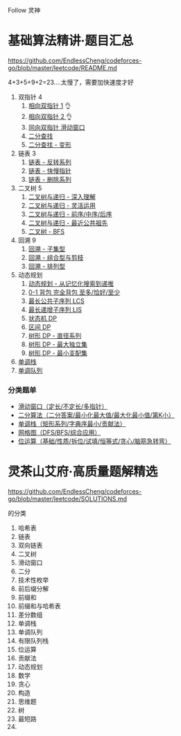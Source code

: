 





Follow 灵神





# 基础算法精讲·题目汇总

https://github.com/EndlessCheng/codeforces-go/blob/master/leetcode/README.md

4+3+5+9+2=23....太慢了，需要加快速度才好

1. 双指针 4
   1. [相向双指针 1](https://www.bilibili.com/video/BV1bP411c7oJ/)  👌
   2. [相向双指针 2 ](https://www.bilibili.com/video/BV1Qg411q7ia/)  👌
   3. [同向双指针 滑动窗口](https://www.bilibili.com/video/BV1hd4y1r7Gq/)
   4. [二分查找](https://www.bilibili.com/video/BV1AP41137w7/)
   5. [二分查找 - 变形](https://www.bilibili.com/video/BV1QK411d76w/)
2. 链表 3
   1. [链表 - 反转系列](https://www.bilibili.com/video/BV1sd4y1x7KN/)
   2. [链表 - 快慢指针](https://www.bilibili.com/video/BV1KG4y1G7cu/)
   3. [链表 - 删除系列](https://www.bilibili.com/video/BV1VP4y1Q71e/)
3. 二叉树 5
   1. [二叉树与递归 - 深入理解](https://www.bilibili.com/video/BV1UD4y1Y769/)
   2. [二叉树与递归 - 灵活运用](https://www.bilibili.com/video/BV18M411z7bb/)
   3. [二叉树与递归 - 前序/中序/后序](https://www.bilibili.com/video/BV14G411P7C1/)
   4. [二叉树与递归 - 最近公共祖先](https://www.bilibili.com/video/BV1W44y1Z7AR/)
   5. [二叉树 - BFS](https://www.bilibili.com/video/BV1hG4y1277i/)
4. 回溯 9
   1. [回溯 - 子集型](https://www.bilibili.com/video/BV1mG4y1A7Gu/)
   2. [回溯 - 组合型与剪枝](https://www.bilibili.com/video/BV1xG4y1F7nC/)
   3. [回溯 - 排列型](https://www.bilibili.com/video/BV1mY411D7f6/)
5. 动态规划
   1. [动态规划 - 从记忆化搜索到递推](https://www.bilibili.com/video/BV1Xj411K7oF/)
   2. [0-1 背包 完全背包 至多/恰好/至少](https://www.bilibili.com/video/BV16Y411v7Y6/)
   3. [最长公共子序列 LCS](https://www.bilibili.com/video/BV1TM4y1o7ug/)
   4. [最长递增子序列 LIS](https://www.bilibili.com/video/BV1ub411Q7sB/)
   5. [状态机 DP](https://www.bilibili.com/video/BV1ho4y1W7QK/)
   6. [区间 DP](https://www.bilibili.com/video/BV1Gs4y1E7EU/)
   7. [树形 DP - 直径系列](https://www.bilibili.com/video/BV17o4y187h1/)
   8. [树形 DP - 最大独立集](https://www.bilibili.com/video/BV1vu4y1f7dn/)
   9. [树形 DP - 最小支配集](https://www.bilibili.com/video/BV1oF411U7qL/)
6. [单调栈](https://www.bilibili.com/video/BV1VN411J7S7/)
7. [单调队列](https://www.bilibili.com/video/BV1bM411X72E/)

### 分类题单

- [滑动窗口（定长/不定长/多指针）](https://leetcode.cn/circle/discuss/0viNMK/)
- [二分算法（二分答案/最小化最大值/最大化最小值/第K小）](https://leetcode.cn/circle/discuss/SqopEo/)
- [单调栈（矩形系列/字典序最小/贡献法）](https://leetcode.cn/circle/discuss/9oZFK9/)
- [网格图（DFS/BFS/综合应用）](https://leetcode.cn/circle/discuss/YiXPXW/)
- [位运算（基础/性质/拆位/试填/恒等式/贪心/脑筋急转弯）](https://leetcode.cn/circle/discuss/dHn9Vk/)









# 灵茶山艾府·高质量题解精选

https://github.com/EndlessCheng/codeforces-go/blob/master/leetcode/SOLUTIONS.md

的分类

1. 哈希表
2. 链表
3. 双向链表
4. 二叉树
5. 滑动窗口
6. 二分
7. 技术性枚举
8. 前后缀分解
9. 前缀和
10. 前缀和与哈希表
11. 差分数组
12. 单调栈
13. 单调队列
14. 有限队列栈
15. 位运算
16. 贡献法
17. 动态规划
18. 数学
19. 贪心
20. 构造
21. 思维题
22. 树
23. 最短路
24. 